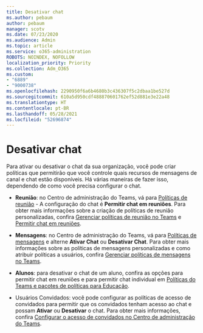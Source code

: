 ```yaml
---
title: Desativar chat
ms.author: pebaum
author: pebaum
manager: scotv
ms.date: 07/23/2020
ms.audience: Admin
ms.topic: article
ms.service: o365-administration
ROBOTS: NOINDEX, NOFOLLOW
localization_priority: Priority
ms.collection: Adm_O365
ms.custom:
- "6889"
- "9000738"
ms.openlocfilehash: 2290950f6a6b4680b3c436307f5c2dbaa1be527d
ms.sourcegitcommit: 610a5d950cdf488870601762ef52d881e3e22a48
ms.translationtype: HT
ms.contentlocale: pt-BR
ms.lasthandoff: 05/28/2021
ms.locfileid: "52696874"
---
```

# <a name="disable-chat"></a>Desativar chat

Para ativar ou desativar o chat da sua organização, você pode criar políticas que permitirão que você controle quais recursos de mensagens de canal e chat estão disponíveis. Há várias maneiras de fazer isso, dependendo de como você precisa configurar o chat.

- **Reunião**: no Centro de administração do Teams, vá para [Políticas de reunião](https://admin.teams.microsoft.com/) - A configuração do chat é **Permitir chat em reuniões**. Para obter mais informações sobre a criação de políticas de reunião personalizadas, confira [Gerenciar políticas de reunião no Teams](/microsoftteams/meeting-policies-in-teams) e [Permitir chat em reuniões](/microsoftteams/meeting-policies-in-teams#allow-chat-in-meetings).

- **Mensagens**: no Centro de administração do Teams, vá para [Políticas de mensagens](https://admin.teams.microsoft.com/) e alterne **Ativar Chat** ou **Desativar Chat**. Para obter mais informações sobre as políticas de mensagens personalizadas e como atribuir políticas a usuários, confira [Gerenciar políticas de mensagens no Teams](/microsoftteams/messaging-policies-in-teams).

- **Alunos**: para desativar o chat de um aluno, confira as opções para permitir chat em reuniões e para permitir chat individual em [Políticas do Teams e pacotes de políticas para Educação](/microsoftteams/policy-packages-edu).

- Usuários Convidados: você pode configurar as políticas de acesso de convidados para permitir que os convidados tenham acesso ao chat e possam **Ativar** ou **Desativar** o chat. Para obter mais informações, confira [Configurar o acesso de convidados no Centro de administração do Teams](/microsoftteams/set-up-guests#configure-guest-access-in-the-teams-admin-center).




